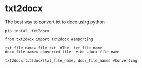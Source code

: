 # txt2docx
The best way to convert txt to docx using python

```python3
pip install txt2docx
```

```python3
from txt2docx import txt2docx #Importing

txt_file_name='file.txt' #The .txt file name
docx_file_name='converted file' #The .docx file name

txt2docx.txt2docx(txt_file_name, docx_file_name) #Converting
```
